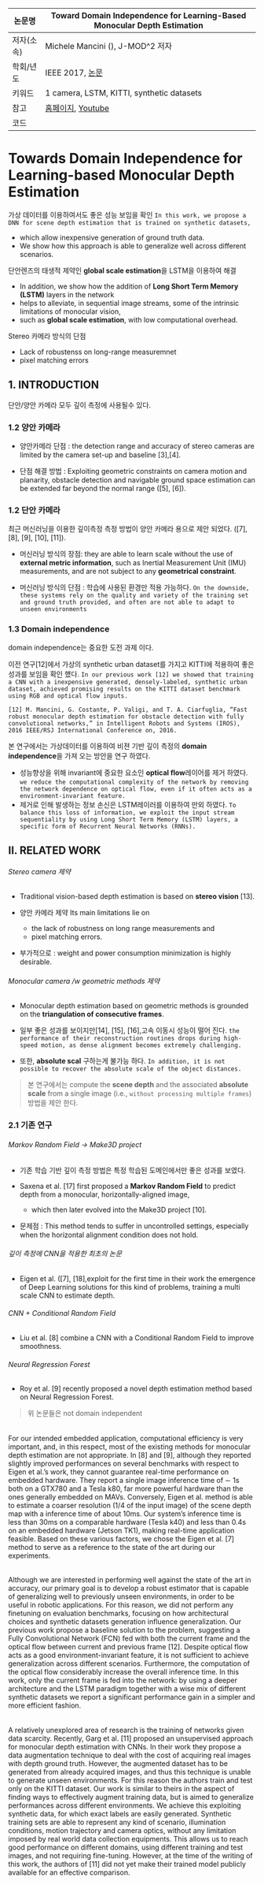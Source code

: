 |논문명|Toward Domain Independence for Learning-Based Monocular Depth Estimation|
|-|-|
|저자(소속)| Michele Mancini (), J-MOD^2 저자|
|학회/년도| IEEE 2017, [논문](http://rpg.ifi.uzh.ch/docs/RAL17_Mancini.pdf)|
|키워드| 1 camera, LSTM, KITTI, synthetic datasets |
|참고|[홈페이지](http://www.sira.diei.unipg.it/supplementary/ral2016/extra.html), [Youtube](https://www.youtube.com/watch?v=UfoAkYLb-5I)|
|코드||

# Towards Domain Independence for Learning-based Monocular Depth Estimation

가상 데이터를 이용하여서도 좋은 성능 보임을 확인 `In this work, we propose a DNN for scene depth estimation that is trained on synthetic datasets, `
- which allow inexpensive generation of ground truth data. 
- We show how this approach is able to generalize well across different scenarios.

단안렌즈의 태생적 제약인 **global scale estimation**을 LSTM을 이용하여 해결 
- In addition, we show how the addition of **Long Short Term Memory (LSTM)** layers in the network 
- helps to alleviate, in sequential image streams, some of the intrinsic limitations of monocular vision,
- such as **global scale estimation**, with low computational overhead.

Stereo 카메라 방식의 단점 
- Lack of robustenss on long-range measuremnet
- pixel matching errors 


## 1.  INTRODUCTION

단안/양안 카메라 모두 깊이 측정에 사용될수 있다. 

### 1.2 양안 카메라 

- 양안카메라 단점 : the detection range and accuracy of stereo cameras are limited by the camera set-up and baseline [3],[4]. 

- 단점 해결 방법 : Exploiting geometric constraints on camera motion and planarity, obstacle detection and navigable ground space estimation can be extended far beyond the normal range ([5], [6]). 

### 1.2 단안 카메라 

최근 머신러닝을 이용한 깊이측정 측정 방법이 양안 카메라 용으로 제안 되었다. ([7], [8], [9], [10], [11]). 

- 머신러닝 방식의 장점: they are able to learn scale without the use of **external metric information**, such as Inertial Measurement Unit (IMU) measurements, and are not subject to any **geometrical constraint**. 

- 머신러닝 방식의 단점 : 학습에 사용된 환경만 적용 가능하다. `On the downside, these systems rely on the quality and variety of the training set and ground truth provided, and often are not able to adapt to unseen environments`


### 1.3 Domain independence

domain independence는 중요한 도전 과제 이다. 

이전 연구[12]에서 가상의 synthetic urban dataset를 가지고 KITTI에 적용하여 좋은 성과를 보임을 확인 헀다. `In our previous work [12] we showed that training a CNN with a inexpensive generated, densely-labeled, synthetic urban dataset, achieved promising results on the KITTI dataset benchmark using RGB and optical flow inputs.`

```
[12] M. Mancini, G. Costante, P. Valigi, and T. A. Ciarfuglia, “Fast robust monocular depth estimation for obstacle detection with fully convolutional networks,” in Intelligent Robots and Systems (IROS), 2016 IEEE/RSJ International Conference on, 2016.
```

본 연구에서는 가상데이터를 이용하여 비젼 기반 깊이 측정의 **domain independence**을 가져 오는 방안을 연구 하였다. 

- 성능향상을 위해 invariant에 중요한 요소인 **optical flow**레이어를 제거 하였다. `we reduce the computational complexity of the network by removing the network dependence on optical flow, even if it often acts as a environment-invariant feature. `
- 제거로 인해 발생하는 정보 손신은 LSTM레이러를 이용하여 만외 하였다. `To balance this loss of information, we exploit the input stream sequentiality by using Long Short Term Memory (LSTM) layers, a specific form of Recurrent Neural Networks (RNNs).`

## II. RELATED WORK

###### Stereo camera 제약

- Traditional vision-based depth estimation is based on **stereo vision** [13]. 

- 양안 카메라 제약 Its main limitations lie on 
    - the lack of robustness on long range measurements and 
    - pixel matching errors. 

- 부가적으로 : weight and power consumption minimization is highly desirable. 

###### Monocular camera /w geometric methods 제약

- Monocular depth estimation based on geometric methods is grounded on the **triangulation of consecutive frames**.

- 일부 좋은 성과를 보이지만[14], [15], [16],고속 이동시 성능이 떨어 진다. `the performance of their reconstruction routines drops during high-speed motion, as dense alignment becomes extremely challenging. `

- 또한, **absolute scal** 구하는게 불가능 하다. `In addition, it is not possible to recover the absolute scale of the object distances.`


> 본 연구에서는 compute the **scene depth** and the associated **absolute scale** from a single image (i.e., `without processing multiple frames`) 방법을 제안 한다. 

### 2.1 기존 연구 

###### Markov Random Field -> Make3D project

- 기존 학습 기반 깊이 측정 방법은 특정 학습된 도메인에서만 좋은 성과를 보였다. 

- Saxena et al. [17] first proposed a **Markov Random Field** to predict depth from a monocular, horizontally-aligned image, 
    - which then later evolved into the Make3D project [10]. 

- 문제점 : This method tends to suffer in uncontrolled settings, especially when the horizontal alignment condition does not hold. 

###### 깊이 측정에 CNN을 적용한 최초의 논문 

- Eigen et al. ([7], [18],exploit for the first time in their work the emergence of Deep Learning solutions for this kind of problems, training a multi scale CNN to estimate depth. 

###### CNN + Conditional Random Field

- Liu et al. [8] combine a CNN with a Conditional Random Field to improve smoothness. 

###### Neural Regression Forest

- Roy et al. [9] recently proposed a novel depth estimation method based on Neural Regression Forest. 

> 위 논문들은 not domain independent

###### 

For our intended embedded application, computational
efficiency is very important, and, in this respect, most of
the existing methods for monocular depth estimation are not
appropriate. In [8] and [9], although they reported slightly
improved performances on several benchmarks with respect
to Eigen et al.’s work, they cannot guarantee real-time
performance on embedded hardware. They report a single
image inference time of ∼ 1s both on a GTX780 and a Tesla
k80, far more powerful hardware than the ones generally
embedded on MAVs. Conversely, Eigen et al. method is
able to estimate a coarser resolution (1/4 of the input
image) of the scene depth map with a inference time of
about 10ms. Our system’s inference time is less than 30ms
on a comparable hardware (Tesla k40) and less than 0.4s
on an embedded hardware (Jetson TK1), making real-time
application feasible. Based on these various factors, we chose
the Eigen et al. [7] method to serve as a reference to the state
of the art during our experiments.

###### 
Although we are interested in performing well against the state of the art in accuracy, our primary goal is to develop
a robust estimator that is capable of generalizing well to
previously unseen environments, in order to be useful in
robotic applications. For this reason, we did not perform
any finetuning on evaluation benchmarks, focusing on how
architectural choices and synthetic datasets generation influence
generalization. Our previous work propose a baseline
solution to the problem, suggesting a Fully Convolutional
Network (FCN) fed with both the current frame and the optical
flow between current and previous frame [12]. Despite
optical flow acts as a good environment-invariant feature,
it is not sufficient to achieve generalization across different
scenarios. Furthermore, the computation of the optical flow
considerably increase the overall inference time. In this
work, only the current frame is fed into the network: by
using a deeper architecture and the LSTM paradigm together
with a wise mix of different synthetic datasets we report a
significant performance gain in a simpler and more efficient
fashion.

###### 

A relatively unexplored area of research is the training
of networks given data scarcity. Recently, Garg et al. [11]
proposed an unsupervised approach for monocular depth
estimation with CNNs. In their work they propose a data
augmentation technique to deal with the cost of acquiring
real images with depth ground truth. However, the augmented
dataset has to be generated from already acquired images,
and thus this technique is unable to generate unseen environments.
For this reason the authors train and test only
on the KITTI dataset. Our work is similar to theirs in the
aspect of finding ways to effectively augment training data,
but is aimed to generalize performances across different
environments. We achieve this exploiting synthetic data, for
which exact labels are easily generated. Synthetic training
sets are able to represent any kind of scenario, illumination
conditions, motion trajectory and camera optics, without any
limitation imposed by real world data collection equipments.
This allows us to reach good performance on different
domains, using different training and test images, and not
requiring fine-tuning. However, at the time of the writing of
this work, the authors of [11] did not yet make their trained
model publicly available for an effective comparison.
